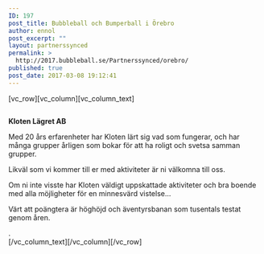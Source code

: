 ```yaml
---
ID: 197
post_title: Bubbleball och Bumperball i Örebro
author: ennol
post_excerpt: ""
layout: partnerssynced
permalink: >
  http://2017.bubbleball.se/Partnerssynced/orebro/
published: true
post_date: 2017-03-08 19:12:41
---
```

[vc_row][vc_column][vc_column_text]
<div id="block_container_89363261" class="block_container presentation_image_block">
<div id="block_89363261">
<div class="h24_normal_text">
<div class="h24_image_block_align h24_image_block_align_left "><img id="block_img_89363261" class="presentation_image_block_image" title="" src="http://dst15js82dk7j.cloudfront.net/183390/53105910-VMQER.jpg" alt="" /></div>
</div>
</div>
</div>
<div id="block_container_89363257" class="block_container standard_text_block text_block">
<div id="block_89363257">
<div id="block_89363257_text_content" class="text_content">

<strong>Kloten Lägret AB</strong>

Med 20 års erfarenheter har Kloten lärt sig vad som fungerar, och har många grupper årligen som bokar för att ha roligt och svetsa samman grupper.

Likväl som vi kommer till er med aktiviteter är ni välkomna till oss.

Om ni inte visste har Kloten väldigt uppskattade aktiviteter och bra boende med alla möjligheter för en minnesvärd vistelse...

Värt att poängtera är höghöjd och äventyrsbanan som tusentals testat genom åren.

</div>
</div>
.

</div>
[/vc_column_text][/vc_column][/vc_row]